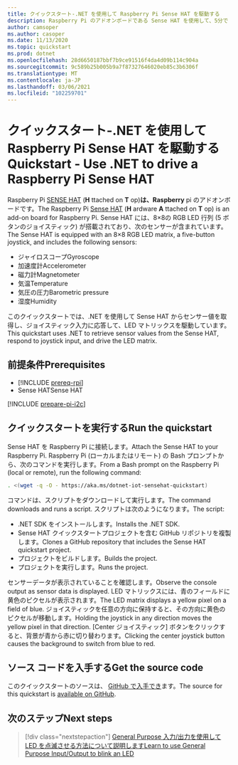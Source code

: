 ```yaml
---
title: クイックスタート-.NET を使用して Raspberry Pi Sense HAT を駆動する
description: Raspberry Pi のアドオンボードである Sense HAT を使用して、5分で .NET IoT ライブラリを使い始めることができます。
author: camsoper
ms.author: casoper
ms.date: 11/13/2020
ms.topic: quickstart
ms.prod: dotnet
ms.openlocfilehash: 28d6650187bbf7b9ce91516f4da4d09b114c904a
ms.sourcegitcommit: 9c589b25b005b9a7f87327646020eb85c3b6306f
ms.translationtype: MT
ms.contentlocale: ja-JP
ms.lasthandoff: 03/06/2021
ms.locfileid: "102259701"
---
```

# <a name="quickstart---use-net-to-drive-a-raspberry-pi-sense-hat"></a><span data-ttu-id="d7d40-103">クイックスタート-.NET を使用して Raspberry Pi Sense HAT を駆動する</span><span class="sxs-lookup"><span data-stu-id="d7d40-103">Quickstart - Use .NET to drive a Raspberry Pi Sense HAT</span></span>

<span data-ttu-id="d7d40-104">Raspberry Pi [SENSE HAT](https://www.raspberrypi.org/products/sense-hat/) (**H** ttached on **T** op)**は、Raspberry** pi のアドオンボードです。</span><span class="sxs-lookup"><span data-stu-id="d7d40-104">The Raspberry Pi [Sense HAT](https://www.raspberrypi.org/products/sense-hat/) (**H** ardware **A** ttached on **T** op) is an add-on board for Raspberry Pi.</span></span> <span data-ttu-id="d7d40-105">Sense HAT には、8×8の RGB LED 行列 (5 ボタンのジョイスティック) が搭載されており、次のセンサーが含まれています。</span><span class="sxs-lookup"><span data-stu-id="d7d40-105">The Sense HAT is equipped with an 8×8 RGB LED matrix, a five-button joystick, and includes the following sensors:</span></span>

- <span data-ttu-id="d7d40-106">ジャイロスコープ</span><span class="sxs-lookup"><span data-stu-id="d7d40-106">Gyroscope</span></span>
- <span data-ttu-id="d7d40-107">加速度計</span><span class="sxs-lookup"><span data-stu-id="d7d40-107">Accelerometer</span></span>
- <span data-ttu-id="d7d40-108">磁力計</span><span class="sxs-lookup"><span data-stu-id="d7d40-108">Magnetometer</span></span>
- <span data-ttu-id="d7d40-109">気温</span><span class="sxs-lookup"><span data-stu-id="d7d40-109">Temperature</span></span>
- <span data-ttu-id="d7d40-110">気圧の圧力</span><span class="sxs-lookup"><span data-stu-id="d7d40-110">Barometric pressure</span></span>
- <span data-ttu-id="d7d40-111">湿度</span><span class="sxs-lookup"><span data-stu-id="d7d40-111">Humidity</span></span>

<span data-ttu-id="d7d40-112">このクイックスタートでは、.NET を使用して Sense HAT からセンサー値を取得し、ジョイスティック入力に応答して、LED マトリックスを駆動しています。</span><span class="sxs-lookup"><span data-stu-id="d7d40-112">This quickstart uses .NET to retrieve sensor values from the Sense HAT, respond to joystick input, and drive the LED matrix.</span></span>

## <a name="prerequisites"></a><span data-ttu-id="d7d40-113">前提条件</span><span class="sxs-lookup"><span data-stu-id="d7d40-113">Prerequisites</span></span>

- [!INCLUDE [prereq-rpi](../includes/prereq-rpi.md)]
- <span data-ttu-id="d7d40-114">Sense HAT</span><span class="sxs-lookup"><span data-stu-id="d7d40-114">Sense HAT</span></span>

[!INCLUDE [prepare-pi-i2c](../includes/prepare-pi-i2c.md)]

## <a name="run-the-quickstart"></a><span data-ttu-id="d7d40-115">クイックスタートを実行する</span><span class="sxs-lookup"><span data-stu-id="d7d40-115">Run the quickstart</span></span>

<span data-ttu-id="d7d40-116">Sense HAT を Raspberry Pi に接続します。</span><span class="sxs-lookup"><span data-stu-id="d7d40-116">Attach the Sense HAT to your Raspberry Pi.</span></span> <span data-ttu-id="d7d40-117">Raspberry Pi (ローカルまたはリモート) の Bash プロンプトから、次のコマンドを実行します。</span><span class="sxs-lookup"><span data-stu-id="d7d40-117">From a Bash prompt on the Raspberry Pi (local or remote), run the following command:</span></span>

```bash
. <(wget -q -O - https://aka.ms/dotnet-iot-sensehat-quickstart)
```

<span data-ttu-id="d7d40-118">コマンドは、スクリプトをダウンロードして実行します。</span><span class="sxs-lookup"><span data-stu-id="d7d40-118">The command downloads and runs a script.</span></span> <span data-ttu-id="d7d40-119">スクリプトは次のようになります。</span><span class="sxs-lookup"><span data-stu-id="d7d40-119">The script:</span></span>

- <span data-ttu-id="d7d40-120">.NET SDK をインストールします。</span><span class="sxs-lookup"><span data-stu-id="d7d40-120">Installs the .NET SDK.</span></span>
- <span data-ttu-id="d7d40-121">Sense HAT クイックスタートプロジェクトを含む GitHub リポジトリを複製します。</span><span class="sxs-lookup"><span data-stu-id="d7d40-121">Clones a GitHub repository that includes the Sense HAT quickstart project.</span></span>
- <span data-ttu-id="d7d40-122">プロジェクトをビルドします。</span><span class="sxs-lookup"><span data-stu-id="d7d40-122">Builds the project.</span></span>
- <span data-ttu-id="d7d40-123">プロジェクトを実行します。</span><span class="sxs-lookup"><span data-stu-id="d7d40-123">Runs the project.</span></span>

<span data-ttu-id="d7d40-124">センサーデータが表示されていることを確認します。</span><span class="sxs-lookup"><span data-stu-id="d7d40-124">Observe the console output as sensor data is displayed.</span></span> <span data-ttu-id="d7d40-125">LED マトリックスには、青のフィールドに黄色のピクセルが表示されます。</span><span class="sxs-lookup"><span data-stu-id="d7d40-125">The LED matrix displays a yellow pixel on a field of blue.</span></span> <span data-ttu-id="d7d40-126">ジョイスティックを任意の方向に保持すると、その方向に黄色のピクセルが移動します。</span><span class="sxs-lookup"><span data-stu-id="d7d40-126">Holding the joystick in any direction moves the yellow pixel in that direction.</span></span> <span data-ttu-id="d7d40-127">[Center ジョイスティック] ボタンをクリックすると、背景が青から赤に切り替わります。</span><span class="sxs-lookup"><span data-stu-id="d7d40-127">Clicking the center joystick button causes the background to switch from blue to red.</span></span>

## <a name="get-the-source-code"></a><span data-ttu-id="d7d40-128">ソース コードを入手する</span><span class="sxs-lookup"><span data-stu-id="d7d40-128">Get the source code</span></span>

<span data-ttu-id="d7d40-129">このクイックスタートのソースは、 [GitHub で入手でき](https://github.com/MicrosoftDocs/dotnet-iot-assets/tree/master/quickstarts/SenseHat.Quickstart)ます。</span><span class="sxs-lookup"><span data-stu-id="d7d40-129">The source for this quickstart is [available on GitHub](https://github.com/MicrosoftDocs/dotnet-iot-assets/tree/master/quickstarts/SenseHat.Quickstart).</span></span>

## <a name="next-steps"></a><span data-ttu-id="d7d40-130">次のステップ</span><span class="sxs-lookup"><span data-stu-id="d7d40-130">Next steps</span></span>

> [!div class="nextstepaction"]
> [<span data-ttu-id="d7d40-131">General Purpose 入力/出力を使用して LED を点滅させる方法について説明します</span><span class="sxs-lookup"><span data-stu-id="d7d40-131">Learn to use General Purpose Input/Output to blink an LED</span></span>](../tutorials/blink-led.md)
